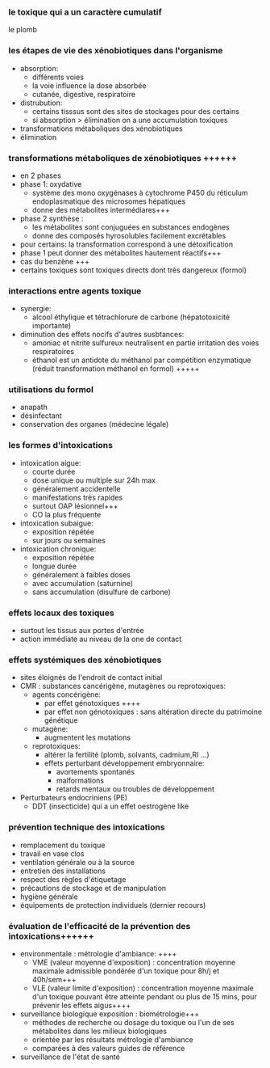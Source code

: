 ### le toxique qui a un caractère cumulatif
le plomb

### les étapes de vie des xénobiotiques dans l'organisme
- absorption:
	- différents voies
	- la voie influence la dose absorbée
	- cutanée, digestive, respiratoire
- distrubution:
	- certains tisssus sont des sites de stockages pour des certains 
	- si absorption > élimination on a une accumulation toxiques
- transformations métaboliques des xénobiotiques
- élimination

### transformations métaboliques de xénobiotiques ++++++
- en 2 phases
- phase 1: oxydative
	- système des mono oxygénases à cytochrome P450 du réticulum endoplasmatique des microsomes hépatiques
	- donne des métabolites intermédiares+++
- phase 2 synthèse :
	- les métabolites sont conjuguées en substances endogènes
	- donne des composés hyrosolubles facilement excrétables
- pour certains: la transformation correspond à une détoxification
- phase 1 peut donner des métabolites hautement réactifs+++
- cas du benzène +++
- certains toxiques sont toxiques directs dont très dangereux (formol)

### interactions entre agents toxique
- synergie:
	- alcool éthylique et tétrachlorure de carbone (hépatotoxicité importante)
- diminution des effets nocifs d'autres susbtances:
	- amoniac et nitrite sulfureux neutralisent en partie irritation des voies respiratoires
	- éthanol est un antidote du méthanol par compétition enzymatique (réduit transformation méthanol en formol) +++++

### utilisations du formol
- anapath
- désinfectant
- conservation des organes (médecine légale)

### les formes d'intoxications
- intoxication aigue:
	- courte durée
	- dose unique ou multiple sur 24h max
	- généralement accidentelle
	- manifestations très rapides
	- surtout OAP lésionnel+++
	- CO la plus fréquente
- intoxication subaigue:
	- exposition répétée
	- sur jours ou semaines
- intoxication chronique:
	- exposition répétée
	- longue durée
	- généralement à faibles doses
	- avec accumulation (saturnine)
	- sans accumulation (disulfure de carbone)

### effets locaux des toxiques
- surtout les tissus aux portes d'entrée
- action immédiate au niveau de la one de contact

### effets systémiques des xénobiotiques
- sites éloignés de l'endroit de contact initial
- CMR : substances cancérigène, mutagènes ou reprotoxiques:
	- agents concérigène:
		- par effet génotoxiques ++++
		- par effet non génotoxiques : sans altération directe du patrimoine génétique
	- mutagène:
		- augmentent les mutations
	- reprotoxiques:
		- altérer la fertilité (plomb, solvants, cadmium,RI ...)
		- effets perturbant développement embryonnaire:
			- avortements spontanés
			- malformations
			- retards mentaux ou troubles de développement
- Perturbateurs endocriniens (PE)
	- DDT (insecticide) qui a un effet oestrogène like

### prévention technique des intoxications
- remplacement du toxique
- travail en vase clos
- ventilation générale ou à la source
- entretien des installations
- respect des règles d'étiquetage
- précautions de stockage et de manipulation
- hygiène générale
- équipements de protection individuels (dernier recours)

### évaluation de l'efficacité de la prévention des intoxications++++++
- environmentale : métrologie d'ambiance: ++++
	- VME (valeur moyenne d'exposition) : concentration moyenne maximale admissible pondérée d'un toxique pour 8h/j et 40h/sem+++
	- VLE (valeur limite d'exposition) : concentration moyenne maximale d'un toxique pouvant être atteinte pendant ou plus de 15 mins, pour prévenir les effets aigus++++
- surveillance biologique exposition : biométrologie+++
	- méthodes de recherche ou dosage du toxique ou l'un de ses métabolites dans les milieux biologiques
	- orientée par les résultats métrologie d'ambiance
	- comparées à des valeurs guides de référence
- surveillance de l'état de santé